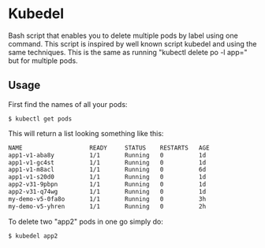 # Kubedel

Bash script that enables you to delete multiple pods by label using one command.
This script is inspired by well known script kubedel and using the same techniques.
This is the same as running "kubectl delete po -l app=<pod label>" but for multiple pods.

## Usage

First find the names of all your pods:

	$ kubectl get pods

This will return a list looking something like this:

```bash
NAME                   READY     STATUS    RESTARTS   AGE
app1-v1-aba8y          1/1       Running   0          1d
app1-v1-gc4st          1/1       Running   0          1d
app1-v1-m8acl  	       1/1       Running   0          6d
app1-v1-s20d0  	       1/1       Running   0          1d
app2-v31-9pbpn         1/1       Running   0          1d
app2-v31-q74wg         1/1       Running   0          1d
my-demo-v5-0fa8o       1/1       Running   0          3h
my-demo-v5-yhren       1/1       Running   0          2h
```

To delete two "app2" pods in one go simply do:

	$ kubedel app2


